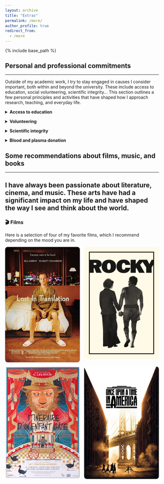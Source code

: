 ```yaml
---
layout: archive
title: "Extras"
permalink: /more/
author_profile: true
redirect_from:
  - /more
---
```


{% include base_path %}

## Personal and professional commitments
<hr style="margin-top: -0.1em; margin-bottom: 1em;">

Outside of my academic work, I try to stay engaged in causes I consider important, both within and beyond the university. These include access to education, social volunteering, scientific integrity... This section outlines a few personal principles and activities that have shaped how I approach research, teaching, and everyday life.

<details>
<summary><strong>Access to education</strong></summary>
I am committed to helping bridge the gap in access to higher education, particularly for students from underrepresented or disadvantaged backgrounds. Since 2024, I have for example supervised several MathC2 workshops, national programs in France aimed at high school students from under-resourced schools and often with a strong focus on encouraging young women to pursue scientific studies. 

I have also participated in multiple high school outreach events where I presented my work and the broader world of applied mathematics in concrete and relatable terms. In my own teaching at the university, I make it a priority to build strong, individualized connections with students. I meet with many of them one-on-one to ensure they feel supported, especially those who may lack familiarity with the expectations and codes of academic environments, as I did in the past.  

I am deeply convinced that social class remains the most structural and persistent form of inequality in access to academic and scientific careers. I intend to continue working closely with highly motivated students whose families are not traditionally connected to the world of higher education or research.  

Beyond outreach, I aim to develop my own accessible teaching resources; in particular, content designed to demystify mathematics and scientific studies for students who may lack early exposure or institutional support. My long-term goal is to help make our field more welcoming and comprehensible to those who are often kept at its margins. But as I am still a student, this can wait. ☺

</details>

<div style="margin-bottom: 1em;"></div>

<details>
<summary><strong>Volunteering</strong></summary>
I have always believed in giving back to society, in return for the many opportunities and support it has offered me. For several years, I regularly organized activities and animations for children in the pediatric ward of the hospital in my hometown. I also gave free tutoring sessions to classmates or younger students who needed academic support, and when I was younger I volunteered at the local community center (MJC) of my hometown. In addition, I have occasionally acted as a foster home for pets in need (I love animals).

</details>

<div style="margin-bottom: 1em;"></div>

<details>
<summary><strong>Scientific integrity</strong></summary>
As a PhD student just beginning my career, I don’t have all the answers, but one thing I care deeply about is the integrity of the work I contribute to.  

From the very start of my thesis, my advisors have emphasized the importance of rigorous, meaningful, and honest research. I try to uphold that standard by asking myself whether what I'm doing really brings something new.  

I’m well aware that the pressure to publish is real, but I don’t want to fall into the habit of producing papers just to build up a list. I'd rather take my time, collaborate thoughtfully, and produce results I can stand by, even if that means fewer publications for now.

</details>

<div style="margin-bottom: 1em;"></div>

<details>
<summary><strong>Blood and plasma donation</strong></summary>
I am a regular blood and plasma donor. I started donating at a young age and continue to do so whenever possible. I am particularly aware of the importance of donations for people with rare blood types. I encourage anyone who is eligible to donate and help address ongoing shortages. You can easily make an appointment through the <a href="https://dondesang.efs.sante.fr" target="_blank" rel="noopener noreferrer">EFS</a> website.

</details>

## Some recommendations about films, music, and books
<hr style="margin-top: -0.1em; margin-bottom: 1em;">

I have always been passionate about literature, cinema, and music. These arts have had a significant impact on my life and have shaped the way I see and think about the world.
---

<style>
.film-card {
  position: relative;
  flex: 1;
  min-width: 200px;
  overflow: hidden;
  border-radius: 8px;
}

.film-card img {
  width: 100%;
  display: block;
  border-radius: 8px;
}

.film-overlay {
  position: absolute;
  bottom: 0;
  left: 0;
  right: 0;
  background: rgba(0,0,0,0.75);
  color: white;
  padding: 0.5em;
  opacity: 0;
  transition: opacity 0.3s ease;
  font-size: 0.9em;
}

.film-card:hover .film-overlay {
  opacity: 1;
}
</style>

### 🎬 Films
Here is a selection of four of my favorite films, which I recommend depending on the mood you are in.

<div style="display: flex; flex-wrap: wrap; gap: 1em; margin-top: 1em;">
  <div class="film-card">
    <img src="/images/films/lost.jpg" alt="Lost in Translation (2003)">
    <div class="film-overlay">
      <strong>Lost in Translation (2003)</strong><br>
     When you feel lost.
    </div>
  </div>
  <div class="film-card">
    <img src="/images/films/rocky.jpg" alt="Rocky (1976)">
    <div class="film-overlay">
      <strong>Rocky (1976)</strong><br>
     When you feel you're not enough.
    </div>
  </div>
  <div class="film-card">
    <img src="/images/films/itineraire.jpg" alt="Itinéraire d'un enfant gâté (1988)">
    <div class="film-overlay">
      <strong>Itinéraire d'un enfant gâté (1988)</strong><br>
     When you feel to quit.
    </div>
  </div>
  <div class="film-card">
    <img src="/images/films/once.jpg" alt="Once Upon a Time in America (1984)">
    <div class="film-overlay">
      <strong>Once Upon a Time in America (1984)</strong><br>
      When you feel nostalgic.
    </div>
  </div>
</div>

<!-- ---

### Music
A selection of albums and tracks that I have been listening to a lot lately.

<div style="display: flex; flex-wrap: wrap; gap: 1em; margin-top: 1em;">
  <div style="flex: 1; min-width: 200px; text-align: center;">
    <img src="/assets/images/music1.jpg" alt="Music 1" style="width:100%; border-radius: 8px;">
    <p style="margin-top: 0.5em;">Energetic and uplifting melodies.</p>
  </div>
  <div style="flex: 1; min-width: 200px; text-align: center;">
    <img src="/assets/images/music2.jpg" alt="Music 2" style="width:100%; border-radius: 8px;">
    <p style="margin-top: 0.5em;">Calm and atmospheric soundscapes.</p>
  </div>
  <div style="flex: 1; min-width: 200px; text-align: center;">
    <img src="/assets/images/music3.jpg" alt="Music 3" style="width:100%; border-radius: 8px;">
    <p style="margin-top: 0.5em;">A timeless piece I keep coming back to.</p>
  </div>
  <div style="flex: 1; min-width: 200px; text-align: center;">
    <img src="/assets/images/music4.jpg" alt="Music 4" style="width:100%; border-radius: 8px;">
    <p style="margin-top: 0.5em;">Raw emotion captured in sound.</p>
  </div>
</div>

---

### Books
Four books that left a mark on me, whether for their ideas, their storytelling, or their style.

<div style="display: flex; flex-wrap: wrap; gap: 1em; margin-top: 1em;">
  <div style="flex: 1; min-width: 200px; text-align: center;">
    <img src="/assets/images/book1.jpg" alt="Book 1" style="width:100%; border-radius: 8px;">
    <p style="margin-top: 0.5em;">A thought-provoking exploration of ideas.</p>
  </div>
  <div style="flex: 1; min-width: 200px; text-align: center;">
    <img src="/assets/images/book2.jpg" alt="Book 2" style="width:100%; border-radius: 8px;">
    <p style="margin-top: 0.5em;">A moving story with unforgettable characters.</p>
  </div>
  <div style="flex: 1; min-width: 200px; text-align: center;">
    <img src="/assets/images/book3.jpg" alt="Book 3" style="width:100%; border-radius: 8px;">
    <p style="margin-top: 0.5em;">Challenging and rewarding in equal measure.</p>
  </div>
  <div style="flex: 1; min-width: 200px; text-align: center;">
    <img src="/assets/images/book4.jpg" alt="Book 4" style="width:100%; border-radius: 8px;">
    <p style="margin-top: 0.5em;">An inspiring read that stayed with me.</p>
  </div>
</div> -->
